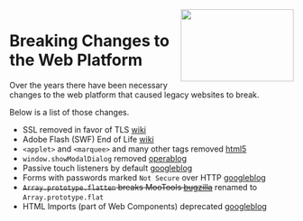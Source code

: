 <img width="200" height="128" src="https://i.imgur.com/UZ5yFcp.jpg" align="right">

# Breaking Changes to the Web Platform

Over the years there have been necessary changes to the web platform that caused legacy websites to break.

Below is a list of those changes.

* SSL removed in favor of TLS [wiki](https://en.wikipedia.org/wiki/Transport_Layer_Security#SSL_1.0,_2.0_and_3.0)
* Adobe Flash (SWF) End of Life [wiki](https://en.wikipedia.org/wiki/Adobe_Flash#End_of_life)
* `<applet>` and `<marquee>` and many other tags removed [html5](https://www.w3.org/TR/html5/obsolete.html)
* `window.showModalDialog` removed [operablog](https://dev.opera.com/blog/showmodaldialog/)
* Passive touch listeners by default [googleblog](https://developers.google.com/web/updates/2017/01/scrolling-intervention)
* Forms with passwords marked `Not Secure` over HTTP [googleblog](https://security.googleblog.com/2016/09/moving-towards-more-secure-web.html)
* ~~`Array.prototype.flatten` breaks MooTools [bugzilla](https://bugzilla.mozilla.org/show_bug.cgi?id=1443630)~~ renamed to `Array.prototype.flat`
* HTML Imports (part of Web Components) deprecated [googleblog](https://developers.google.com/web/updates/2018/09/chrome-70-deps-rems)
